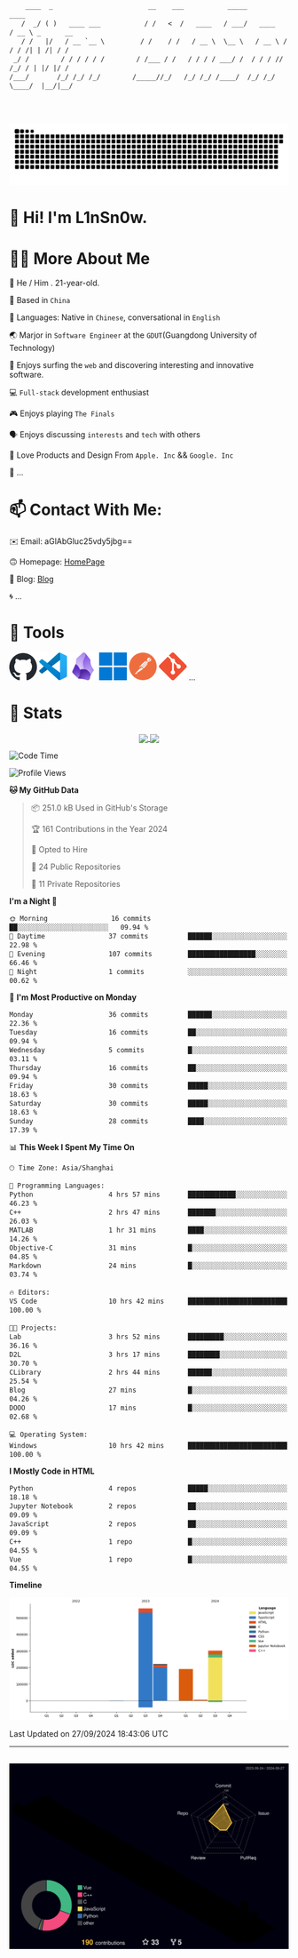 ```

    ____  _                        __    ___           _____           ____           
   /  _/ ( )   ____ ___           / /   <  /   ____   / ___/   ____   / __ \ _      __
   / /   |/   / __ `__ \         / /    / /   / __ \  \__ \   / __ \ / / / /| | /| / /
 _/ /        / / / / / /        / /___ / /   / / / / ___/ /  / / / // /_/ / | |/ |/ / 
/___/       /_/ /_/ /_/        /_____//_/   /_/ /_/ /____/  /_/ /_/ \____/  |__/|__/  
                                                                                      
                                          

```
##
![](https://raw.githubusercontent.com/lin-snow/lin-snow/output/github-contribution-grid-snake-dark.svg)

# 👋 Hi! I'm L1nSn0w.

# 👨‍💻 More About Me

🤠 He / Him . 21-year-old.

🎈 Based in `China`
  
🤔 Languages: Native in `Chinese`, conversational in `English`

🌏 Marjor in `Software Engineer` at the `GDUT`(Guangdong University of Technology)

🛟 Enjoys surfing the `web` and discovering interesting and innovative software.

💻 `Full-stack` development enthusiast

🎮 Enjoys playing `The Finals`

🗣️ Enjoys discussing `interests` and `tech` with others

👾 Love Products and Design From `Apple. Inc` && `Google. Inc`  

🤪 ...

# 📫 Contact With Me:

✉️ Email: aGlAbGluc25vdy5jbg==

🙃 Homepage: [HomePage](https://linsnow.cn)

📝 Blog: [Blog](https://blog.linsnow.cn)

🌀 ...

# 🔮 Tools

<img src="./icons/github-mark.svg" width="50"  alt="Github"> <img src="./icons/vscode.svg" width="50" alt="VScode"> <img src="./icons/obsidian-logo-gradient.svg" width="50" alt="Obsidian"> <img src="./icons/Windows_logo_-_2021.svg.png" width="50" alt="Windows 11"> <img src="./icons/postman-icon.png" width="50" alt="POSTMAN"> <img src="./icons/Git-Icon-1788C.png" width="50" alt="Git"> ...

# 🍟 Stats

<div style="text-align: center;">
    <a href="https://github.com/lin-snow">
        <img align="center" src="https://githubstat.linsnow.cn/api/top-langs/?username=lin-snow&layout=compact" />
    </a>
    <a href="https://github.com/lin-snow">
        <img align="center" src="https://githubstat.linsnow.cn/api?username=lin-snow&count_private=true&show_icons=true&theme=ambient_gradient" />
    </a>
</div>

<!--START_SECTION:waka-->
![Code Time](http://img.shields.io/badge/Code%20Time-53%20hrs%2016%20mins-blue)

![Profile Views](http://img.shields.io/badge/Profile%20Views-8-blue)

**🐱 My GitHub Data** 

> 📦 251.0 kB Used in GitHub's Storage 
 > 
> 🏆 161 Contributions in the Year 2024
 > 
> 💼 Opted to Hire
 > 
> 📜 24 Public Repositories 
 > 
> 🔑 11 Private Repositories 
 > 
**I'm a Night 🦉** 

```text
🌞 Morning                16 commits          ██░░░░░░░░░░░░░░░░░░░░░░░   09.94 % 
🌆 Daytime                37 commits          ██████░░░░░░░░░░░░░░░░░░░   22.98 % 
🌃 Evening                107 commits         █████████████████░░░░░░░░   66.46 % 
🌙 Night                  1 commits           ░░░░░░░░░░░░░░░░░░░░░░░░░   00.62 % 
```
📅 **I'm Most Productive on Monday** 

```text
Monday                   36 commits          ██████░░░░░░░░░░░░░░░░░░░   22.36 % 
Tuesday                  16 commits          ██░░░░░░░░░░░░░░░░░░░░░░░   09.94 % 
Wednesday                5 commits           █░░░░░░░░░░░░░░░░░░░░░░░░   03.11 % 
Thursday                 16 commits          ██░░░░░░░░░░░░░░░░░░░░░░░   09.94 % 
Friday                   30 commits          █████░░░░░░░░░░░░░░░░░░░░   18.63 % 
Saturday                 30 commits          █████░░░░░░░░░░░░░░░░░░░░   18.63 % 
Sunday                   28 commits          ████░░░░░░░░░░░░░░░░░░░░░   17.39 % 
```


📊 **This Week I Spent My Time On** 

```text
🕑︎ Time Zone: Asia/Shanghai

💬 Programming Languages: 
Python                   4 hrs 57 mins       ████████████░░░░░░░░░░░░░   46.23 % 
C++                      2 hrs 47 mins       ███████░░░░░░░░░░░░░░░░░░   26.03 % 
MATLAB                   1 hr 31 mins        ████░░░░░░░░░░░░░░░░░░░░░   14.26 % 
Objective-C              31 mins             █░░░░░░░░░░░░░░░░░░░░░░░░   04.85 % 
Markdown                 24 mins             █░░░░░░░░░░░░░░░░░░░░░░░░   03.74 % 

🔥 Editors: 
VS Code                  10 hrs 42 mins      █████████████████████████   100.00 % 

🐱‍💻 Projects: 
Lab                      3 hrs 52 mins       █████████░░░░░░░░░░░░░░░░   36.16 % 
D2L                      3 hrs 17 mins       ████████░░░░░░░░░░░░░░░░░   30.70 % 
CLibrary                 2 hrs 44 mins       ██████░░░░░░░░░░░░░░░░░░░   25.54 % 
Blog                     27 mins             █░░░░░░░░░░░░░░░░░░░░░░░░   04.26 % 
DOOO                     17 mins             █░░░░░░░░░░░░░░░░░░░░░░░░   02.68 % 

💻 Operating System: 
Windows                  10 hrs 42 mins      █████████████████████████   100.00 % 
```

**I Mostly Code in HTML** 

```text
Python                   4 repos             █████░░░░░░░░░░░░░░░░░░░░   18.18 % 
Jupyter Notebook         2 repos             ██░░░░░░░░░░░░░░░░░░░░░░░   09.09 % 
JavaScript               2 repos             ██░░░░░░░░░░░░░░░░░░░░░░░   09.09 % 
C++                      1 repo              █░░░░░░░░░░░░░░░░░░░░░░░░   04.55 % 
Vue                      1 repo              █░░░░░░░░░░░░░░░░░░░░░░░░   04.55 % 
```



**Timeline**

![Lines of Code chart](https://raw.githubusercontent.com/lin-snow/lin-snow/main/assets/bar_graph.png)


 Last Updated on 27/09/2024 18:43:06 UTC
<!--END_SECTION:waka-->



---
##
![](./profile-3d-contrib/profile-night-rainbow.svg)
